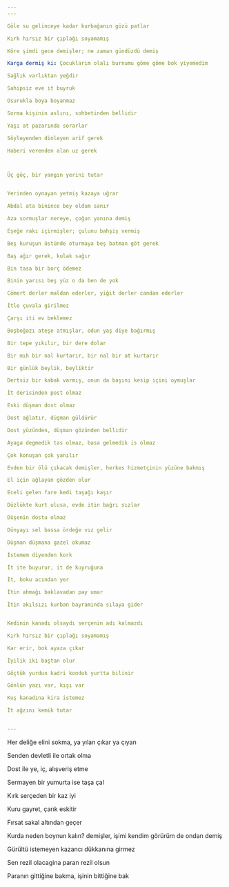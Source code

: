 ```yaml
---
---

Göle su gelinceye kadar kurbağanın gözü patlar

Kırk hırsız bir çıplağı soyamamış   

Köre şimdi gece demişler; ne zaman gündüzdü demiş

Karga dermiş ki: Çocuklarım olalı burnumu göme göme bok yiyemedim

Sağlık varlıktan yeğdir

Sahipsiz eve it buyruk

Osurukla boya boyanmaz

Sorma kişinin aslını, sohbetinden bellidir

Yaşı at pazarında sorarlar

Söyleyenden dinleyen arif gerek

Haberi verenden alan uz gerek



Üç göç, bir yangın yerini tutar


Yerinden oynayan yetmiş kazaya uğrar

Abdal ata binince bey oldum sanır

Aza sormuşlar nereye, çoğun yanına demiş

Eşeğe rakı içirmişler; çulunu bahşiş vermiş

Beş kuruşun üstünde oturmaya beş batman göt gerek

Baş ağır gerek, kulak sağır

Bin tasa bir borç ödemez

Binin yarısı beş yüz o da ben de yok

Cömert derler maldan ederler, yiğit derler candan ederler

İtle çuvala girilmez

Çarşı iti ev beklemez

Boşboğazı ateşe atmışlar, odun yaş diye bağırmış

Bir tepe yıkılır, bir dere dolar

Bir mıh bir nal kurtarır, bir nal bir at kurtarır

Bir günlük beylik, beyliktir

Dertsiz bir kabak varmış, onun da başını kesip içini oymuşlar

İt derisinden post olmaz

Eski düşman dost olmaz

Dost ağlatır, düşman güldürür

Dost yüzünden, düşman gözünden bellidir

Ayaga degmedik tas olmaz, basa gelmedik is olmaz 

Çok konuşan çok yanılır

Evden bir ölü çıkacak demişler, herkes hizmetçinin yüzüne bakmış

El için ağlayan gözden olur

Eceli gelen fare kedi taşağı kaşır

Düzlükte kurt ulusa, evde itin bağrı sızlar

Düşenin dostu olmaz

Dünyayı sel bassa ördeğe vız gelir

Düşman düşmana gazel okumaz

İstemem diyenden kork

İt ite buyurur, it de kuyruğuna

İt, boku acından yer

İtin ahmağı baklavadan pay umar

İtin akılsızı kurban bayramında sılaya gider


Kedinin kanadı olsaydı serçenin adı kalmazdı

Kırk hırsız bir çıplağı soyamamış

Kar erir, bok ayaza çıkar

İyilik iki baştan olur

Göçtük yurdun kadri konduk yurtta bilinir

Gönlün yazı var, kışı var

Kuş kanadına kira istemez

İt ağzını kemik tutar


---
```


Her deliğe elini sokma, ya yılan çıkar ya çıyan

Senden devletli ile ortak olma

Dost ile ye, iç, alışveriş etme

Sermayen bir yumurta ise taşa çal

Kırk serçeden bir kaz iyi

Kuru gayret, çarık eskitir

Fırsat sakal altından geçer

Kurda neden boynun kalın? demişler, işimi kendim görürüm de ondan demiş

Gürültü istemeyen kazancı dükkanına girmez

Sen rezil olacagina paran rezil olsun 

Paranın gittiğine bakma, işinin bittiğine bak